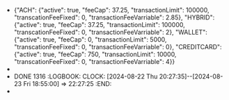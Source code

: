 - {"ACH": {"active": true, "feeCap": 37.25, "transactionLimit": 100000, "transcationFeeFixed": 0, "transactionFeeVarriable": 2.85}, "HYBRID": {"active": true, "feeCap": 37.25, "transactionLimit": 100000, "transcationFeeFixed": 0, "transactionFeeVarriable": 2}, "WALLET": {"active": true, "feeCap": 0, "transactionLimit": 5000, "transcationFeeFixed": 0, "transactionFeeVarriable": 0}, "CREDITCARD": {"active": true, "feeCap": 750, "transactionLimit": 10000, "transcationFeeFixed": 0, "transactionFeeVarriable": 4}}
-
- DONE 1316
  :LOGBOOK:
  CLOCK: [2024-08-22 Thu 20:27:35]--[2024-08-23 Fri 18:55:00] =>  22:27:25
  :END:
-